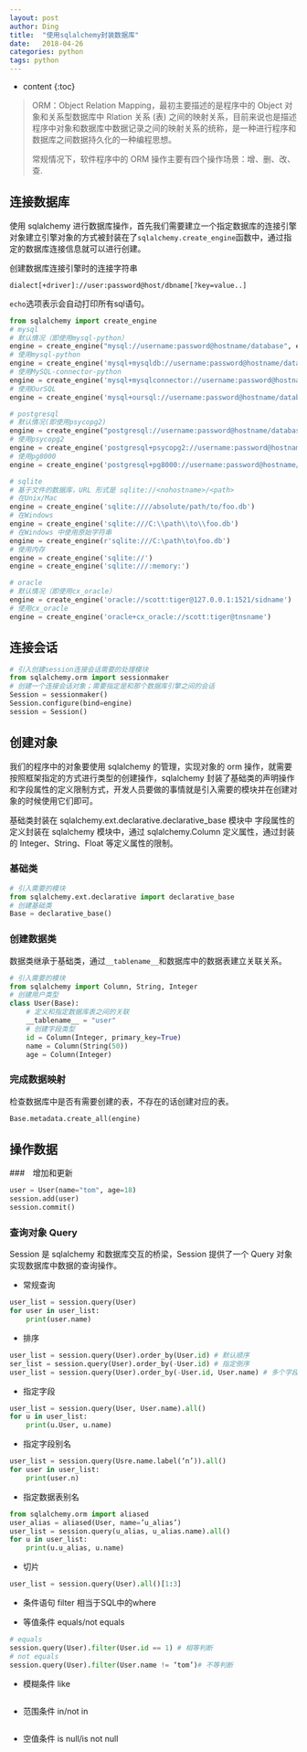 ```yaml
---
layout: post
author: Ding
title:  "使用sqlalchemy封装数据库"
date:   2018-04-26
categories: python 
tags: python 
---
```


* content
{:toc}

> ORM：Object Relation Mapping，最初主要描述的是程序中的 Object 对象和关系型数据库中 Rlation 关系 (表) 之间的映射关系，目前来说也是描述程序中对象和数据库中数据记录之间的映射关系的统称，是一种进行程序和数据库之间数据持久化的一种编程思想。
> 
> 常规情况下，软件程序中的 ORM 操作主要有四个操作场景：增、删、改、查.





## 连接数据库
使用 sqlalchemy 进行数据库操作，首先我们需要建立一个指定数据库的连接引擎对象建立引擎对象的方式被封装在了`sqlalchemy.create_engine`函数中，通过指定的数据库连接信息就可以进行创建。

创建数据库连接引擎时的连接字符串

```
dialect[+driver]://user:password@host/dbname[?key=value..]
```

`echo`选项表示会自动打印所有sql语句。

```python
from sqlalchemy import create_engine
# mysql
# 默认情况（即使用mysql-python）
engine = create_engine("mysql://username:password@hostname/database", encoding="utf-8", echo=True)
# 使用mysql-python
engine = create_engine('mysql+mysqldb://username:password@hostname/database')
# 使用MySQL-connector-python
engine = create_engine('mysql+mysqlconnector://username:password@hostname/database')
# 使用OurSQL
engine = create_engine('mysql+oursql://username:password@hostname/database')

# postgresql
# 默认情况(即使用psycopg2)
engine = create_engine("postgresql://username:password@hostname/database")
# 使用psycopg2
engine = create_engine('postgresql+psycopg2://username:password@hostname/database')
# 使用pg8000
engine = create_engine('postgresql+pg8000://username:password@hostname/database')

# sqlite 
# 基于文件的数据库，URL 形式是 sqlite://<nohostname>/<path>
# 在Unix/Mac
engine = create_engine('sqlite:////absolute/path/to/foo.db')
# 在Windows
engine = create_engine('sqlite:///C:\\path\\to\\foo.db')
# 在Windows 中使用原始字符串
engine = create_engine(r'sqlite:///C:\path\to\foo.db')
# 使用内存
engine = create_engine('sqlite://')
engine = create_engine('sqlite:///:memory:')

# oracle
# 默认情况（即使用cx_oracle）
engine = create_engine('oracle://scott:tiger@127.0.0.1:1521/sidname')
# 使用cx_oracle
engine = create_engine('oracle+cx_oracle://scott:tiger@tnsname')
```


## 连接会话

```python
# 引入创建session连接会话需要的处理模块 
from sqlalchemy.orm import sessionmaker 
# 创建一个连接会话对象；需要指定是和那个数据库引擎之间的会话 
Session = sessionmaker()
Session.configure(bind=engine)
session = Session()
```

## 创建对象
我们的程序中的对象要使用 sqlalchemy 的管理，实现对象的 orm 操作，就需要按照框架指定的方式进行类型的创建操作，sqlalchemy 封装了基础类的声明操作和字段属性的定义限制方式，开发人员要做的事情就是引入需要的模块并在创建对象的时候使用它们即可。

基础类封装在 sqlalchemy.ext.declarative.declarative_base 模块中
字段属性的定义封装在 sqlalchemy 模块中，通过 sqlalchemy.Column 定义属性，通过封装的 Integer、String、Float 等定义属性的限制。

### 基础类

```python
# 引入需要的模块 
from sqlalchemy.ext.declarative import declarative_base 
# 创建基础类 
Base = declarative_base()
```

### 创建数据类

数据类继承于基础类，通过`__tablename__`和数据库中的数据表建立关联关系。

```python
# 引入需要的模块 
from sqlalchemy import Column, String, Integer 
# 创建用户类型 
class User(Base): 
    # 定义和指定数据库表之间的关联 
    __tablename__ = "user"
    # 创建字段类型 
    id = Column(Integer, primary_key=True) 
    name = Column(String(50)) 
    age = Column(Integer)
```

### 完成数据映射

检查数据库中是否有需要创建的表，不存在的话创建对应的表。

```python
Base.metadata.create_all(engine)
```

## 操作数据

###　增加和更新

```python
user = User(name="tom", age=18)
session.add(user)
session.commit()
```

### 查询对象 Query
Session 是 sqlalchemy 和数据库交互的桥梁，Session 提供了一个 Query 对象实现数据库中数据的查询操作。

+ 常规查询 

```python
user_list = session.query(User) 
for user in user_list: 
    print(user.name)
```

+ 排序

```python
user_list = session.query(User).order_by(User.id) # 默认顺序 
ser_list = session.query(User).order_by(-User.id) # 指定倒序 
user_list = session.query(User).order_by(-User.id, User.name) # 多个字段
```

+ 指定字段

```python
user_list = session.query(User, User.name).all() 
for u in user_list: 
    print(u.User, u.name)
```

+ 指定字段别名

```python
user_list = session.query(Usre.name.label(‘n’)).all() 
for user in user_list: 
    print(user.n)
```

+ 指定数据表别名

```python
from sqlalchemy.orm import aliased 
user_alias = aliased(User, name=’u_alias’) 
user_list = session.query(u_alias, u_alias.name).all() 
for u in user_list: 
    print(u.u_alias, u.name)
```

+ 切片

```python
user_list = session.query(User).all()[1:3]
```

+ 条件语句 filter
相当于SQL中的where
* 等值条件 equals/not equals

```python
# equals 
session.query(User).filter(User.id == 1) # 相等判断 
# not equals 
session.query(User).filter(User.name != ‘tom’)# 不等判断
```
* 模糊条件 like
```python
```
* 范围条件 in/not in
```python
```
* 空值条件 is null/is not null
```python
```